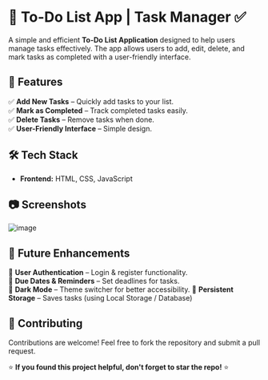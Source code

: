 # 📝 To-Do List App | Task Manager ✅

A simple and efficient **To-Do List Application** designed to help users manage tasks effectively. The app allows users to add, edit, delete, and mark tasks as completed with a user-friendly interface.

## 📌 Features

✅ **Add New Tasks** – Quickly add tasks to your list.   
✅ **Mark as Completed** – Track completed tasks easily.  
✅ **Delete Tasks** – Remove tasks when done.  
✅ **User-Friendly Interface** – Simple design.    

## 🛠 Tech Stack

- **Frontend:** HTML, CSS, JavaScript 

## 📷 Screenshots
![image](https://github.com/user-attachments/assets/324fae30-4fe5-48ca-9b04-46fff7389ccb)

## 📌 Future Enhancements

🔹 **User Authentication** – Login & register functionality.  
🔹 **Due Dates & Reminders** – Set deadlines for tasks.  
🔹 **Dark Mode** – Theme switcher for better accessibility.
🔹 **Persistent Storage** – Saves tasks (using Local Storage / Database)

## 🤝 Contributing

Contributions are welcome! Feel free to fork the repository and submit a pull request.

⭐ **If you found this project helpful, don't forget to star the repo!** ⭐
